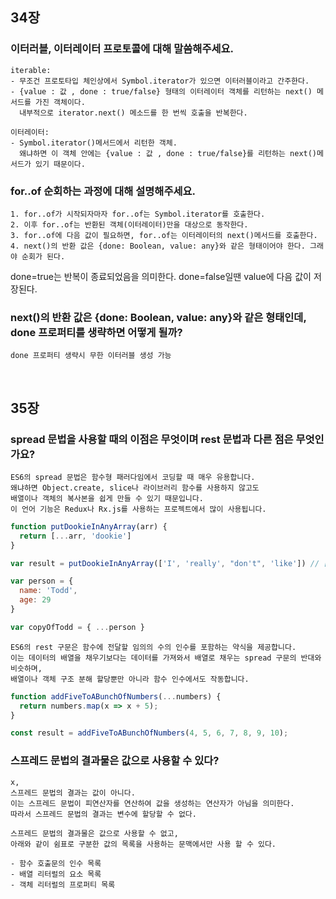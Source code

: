 ## 34장

### 이터러블, 이터레이터 프로토콜에 대해 말씀해주세요.

    iterable: 
    - 무조건 프로토타입 체인상에서 Symbol.iterator가 있으면 이터러블이라고 간주한다.
    - {value : 값 , done : true/false} 형태의 이터레이터 객체를 리턴하는 next() 메서드를 가진 객체이다. 
      내부적으로 iterator.next() 메소드를 한 번씩 호출을 반복한다.
      
    이터레이터:
    - Symbol.iterator()메서드에서 리턴한 객체.
      왜냐하면 이 객체 안에는 {value : 값 , done : true/false}를 리턴하는 next()메서드가 있기 때문이다.
    
  
### for..of 순회하는 과정에 대해 설명해주세요.

    1. for..of가 시작되자마자 for..of는 Symbol.iterator를 호출한다.
    2. 이후 for..of는 반환된 객체(이터레이터)만을 대상으로 동작한다.
    3. for..of에 다음 값이 필요하면, for..of는 이터레이터의 next()메서드를 호출한다.
    4. next()의 반환 값은 {done: Boolean, value: any}와 같은 형태이어야 한다. 그래야 순회가 된다.
done=true는 반복이 종료되었음을 의미한다. done=false일땐 value에 다음 값이 저장된다.

### next()의 반환 값은 {done: Boolean, value: any}와 같은 형태인데, done 프로퍼티를 생략하면 어떻게 될까?

    done 프로퍼티 생략시 무한 이터러블 생성 가능

<br>

## 35장

### spread 문법을 사용할 때의 이점은 무엇이며 rest 문법과 다른 점은 무엇인가요?

    ES6의 spread 문법은 함수형 패러다임에서 코딩할 때 매우 유용합니다. 
    왜냐하면 Object.create, slice나 라이브러리 함수를 사용하지 않고도 
    배열이나 객체의 복사본을 쉽게 만들 수 있기 때문입니다. 
    이 언어 기능은 Redux나 Rx.js를 사용하는 프로젝트에서 많이 사용됩니다.
    
```js
function putDookieInAnyArray(arr) {
  return [...arr, 'dookie']
}

var result = putDookieInAnyArray(['I', 'really', "don't", 'like']) // ["I", "really", "don't", "like", "dookie"]

var person = {
  name: 'Todd',
  age: 29
}

var copyOfTodd = { ...person }
```
    
    ES6의 rest 구문은 함수에 전달할 임의의 수의 인수를 포함하는 약식을 제공합니다. 
    이는 데이터의 배열을 채우기보다는 데이터를 가져와서 배열로 채우는 spread 구문의 반대와 비슷하며,
    배열이나 객체 구조 분해 할당뿐만 아니라 함수 인수에서도 작동합니다.
    
  ```js
function addFiveToABunchOfNumbers(...numbers) {
    return numbers.map(x => x + 5);
}

const result = addFiveToABunchOfNumbers(4, 5, 6, 7, 8, 9, 10);
  ```
    
### 스프레드 문법의 결과물은 값으로 사용할 수 있다?

    x,
    스프레드 문법의 결과는 값이 아니다. 
    이는 스프레드 문법이 피연산자를 연산하여 값을 생성하는 연산자가 아님을 의미한다.
    따라서 스프레드 문법의 결과는 변수에 할당할 수 없다.
    
    스프레드 문법의 결과물은 값으로 사용할 수 없고,
    아래와 같이 쉼표로 구분한 값의 목록을 사용하는 문맥에서만 사용 할 수 있다.

    - 함수 호출문의 인수 목록
    - 배열 리터럴의 요소 목록
    - 객체 리터럴의 프로퍼티 목록
